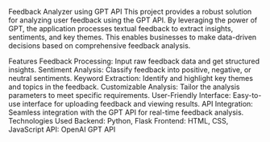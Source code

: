 Feedback Analyzer using GPT API
This project provides a robust solution for analyzing user feedback using the GPT API. By leveraging the power of GPT, the application processes textual feedback to extract insights, sentiments, and key themes. This enables businesses to make data-driven decisions based on comprehensive feedback analysis.

Features
Feedback Processing: Input raw feedback data and get structured insights.
Sentiment Analysis: Classify feedback into positive, negative, or neutral sentiments.
Keyword Extraction: Identify and highlight key themes and topics in the feedback.
Customizable Analysis: Tailor the analysis parameters to meet specific requirements.
User-Friendly Interface: Easy-to-use interface for uploading feedback and viewing results.
API Integration: Seamless integration with the GPT API for real-time feedback analysis.
Technologies Used
Backend: Python, Flask
Frontend: HTML, CSS, JavaScript
API: OpenAI GPT API
